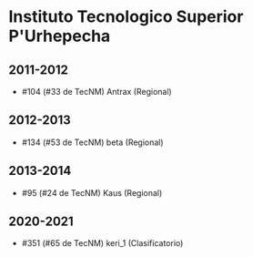 # Instituto Tecnologico Superior P'Urhepecha

## 2011-2012

- #104 (#33 de TecNM) Antrax (Regional)

## 2012-2013

- #134 (#53 de TecNM) beta (Regional)

## 2013-2014

- #95 (#24 de TecNM) Kaus (Regional)

## 2020-2021

- #351 (#65 de TecNM) keri_1 (Clasificatorio)


